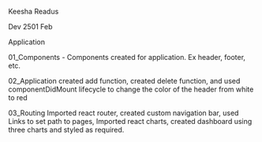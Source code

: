 Keesha Readus

Dev 2501 Feb

Application

01_Components - Components created for application. Ex header, footer, etc.

02_Application created add function, created delete function, and used componentDidMount lifecycle to change the color of the header from white to red

03_Routing Imported react router, created custom navigation bar, used Links to set path to pages, Imported react charts, created dashboard using three charts and styled as required.
